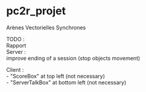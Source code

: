 # pc2r_projet  
Arènes Vectorielles Synchrones  

TODO :  
  Rapport  
  Server :  
    improve ending of a session (stop objects movement)  

  Client :  
    - "ScoreBox" at top left (not necessary)  
    - "ServerTalkBox" at bottom left (not necessary)  
